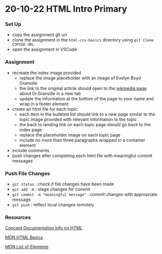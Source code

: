 # 20-10-22 HTML Intro Primary

### Set Up
- copy the assignment git url
- clone the assignment in the `html-css-basics` directory using `git clone COPIED URL`
- open the assignment in VSCode

### Assignment
- recreate the index image provided
    - replace the image placeholder with an image of Evelyn Boyd Granville
    - the link to the original article should open to the [wikipedia page](https://en.wikipedia.org/wiki/Evelyn_Boyd_Granville) about Dr.Granville in a new tab
    - update the information at the bottom of the page to your name and wrap in a footer element
- create an html file for each topic
    - each item in the bulleted list should link to a new page similar to the topic image provided with relevant information to the topic
    - the back to landing link on each topic page should go back to the index page
    - replace the placeholder image on each topic page
    - include no more than three paragraphs wrapped in a container element
- include comments
- push changes after completing each html file with meaningful commit messages

### Push File Changes
- `git status` : check if file changes have been made
- `git add -A` : stage changes for commit
- `git commit -m "meaningful message"` : commit changes with appropriate message
- `git push` : reflect local changes remotely 

### Resources
[Concept Documentation Info on HTML](https://github.com/cs-parttime-2020-fall/part-time-program-syllabus/blob/master/html.md)

[MDN HTML Basics](https://developer.mozilla.org/en-US/docs/Learn/Getting_started_with_the_web/HTML_basics)

[MDN List of Elements](https://developer.mozilla.org/en-US/docs/Web/HTML/Element)
